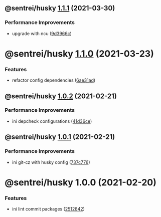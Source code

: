 ## @sentrei/husky [1.1.1](https://github.com/sentrei/sentrei/compare/@sentrei/husky@1.1.0...@sentrei/husky@1.1.1) (2021-03-30)

### Performance Improvements

- upgrade with ncu ([9d3966c](https://github.com/sentrei/sentrei/commit/9d3966c0f05f2b2dd030f895e403faca0ab8ac51))

# @sentrei/husky [1.1.0](https://github.com/sentrei/sentrei/compare/@sentrei/husky@1.0.2...@sentrei/husky@1.1.0) (2021-03-23)

### Features

- refactor config dependencies ([6ae31ad](https://github.com/sentrei/sentrei/commit/6ae31ad76459cf2a524046b7dd467d54b565a0b3))

## @sentrei/husky [1.0.2](https://github.com/sentrei/sentrei/compare/@sentrei/husky@1.0.1...@sentrei/husky@1.0.2) (2021-02-21)

### Performance Improvements

- ini depcheck configurations ([41d36ce](https://github.com/sentrei/sentrei/commit/41d36cef0459229e366d8d99bda9c0dfdac80ab0))

## @sentrei/husky [1.0.1](https://github.com/sentrei/sentrei/compare/@sentrei/husky@1.0.0...@sentrei/husky@1.0.1) (2021-02-21)

### Performance Improvements

- ini git-cz with husky config ([737c776](https://github.com/sentrei/sentrei/commit/737c77671ee7f79aa0b726b9b15691a93dba8e7c))

# @sentrei/husky 1.0.0 (2021-02-20)

### Features

- ini lint commit packages ([2512842](https://github.com/sentrei/sentrei/commit/2512842eed6bcfa7de4154bf943fc74191cc7d42))
